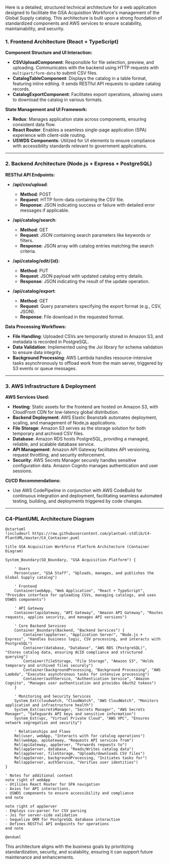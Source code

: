 Here is a detailed, structured technical architecture for a web application designed to facilitate the GSA Acquisition Workforce's management of the Global Supply catalog. This architecture is built upon a strong foundation of standardized components and AWS services to ensure scalability, maintainability, and security.

### 1. Frontend Architecture (React + TypeScript)

**Component Structure and UI Interaction:**

- **CSVUploadComponent**: Responsible for file selection, preview, and uploading. Communicates with the backend using HTTP requests with `multipart/form-data` to submit CSV files.
- **CatalogTableComponent**: Displays the catalog in a table format, featuring inline editing. It sends RESTful API requests to update catalog records.
- **CatalogExportComponent**: Facilitates export operations, allowing users to download the catalog in various formats.

**State Management and UI Framework:**

- **Redux**: Manages application state across components, ensuring consistent data flow.
- **React Router**: Enables a seamless single-page application (SPA) experience with client-side routing.
- **USWDS Components**: Utilized for UI elements to ensure compliance with accessibility standards relevant to government applications.

---

### 2. Backend Architecture (Node.js + Express + PostgreSQL)

**RESTful API Endpoints:**

- **/api/csv/upload**:
  - **Method**: POST
  - **Request**: HTTP form-data containing the CSV file.
  - **Response**: JSON indicating success or failure with detailed error messages if applicable.
  
- **/api/catalog/search**:
  - **Method**: GET
  - **Request**: JSON containing search parameters like keywords or filters.
  - **Response**: JSON array with catalog entries matching the search criteria.

- **/api/catalog/edit/{id}**:
  - **Method**: PUT
  - **Request**: JSON payload with updated catalog entry details.
  - **Response**: JSON indicating the result of the update operation.

- **/api/catalog/export**:
  - **Method**: GET
  - **Request**: Query parameters specifying the export format (e.g., CSV, JSON).
  - **Response**: File download in the requested format.

**Data Processing Workflows:**

- **File Handling**: Uploaded CSVs are temporarily stored in Amazon S3, and metadata is recorded in PostgreSQL.
- **Data Validation**: Implemented using the Joi library for schema validation to ensure data integrity.
- **Background Processing**: AWS Lambda handles resource-intensive tasks asynchronously to offload work from the main server, triggered by S3 events or queue messages.

---

### 3. AWS Infrastructure & Deployment

**AWS Services Used:**

- **Hosting**: Static assets for the frontend are hosted on Amazon S3, with CloudFront CDN for low-latency global distribution.
- **Backend Deployment**: AWS Elastic Beanstalk automates deployment, scaling, and management of Node.js applications.
- **File Storage**: Amazon S3 serves as the storage solution for both temporary and archived CSV files.
- **Database**: Amazon RDS hosts PostgreSQL, providing a managed, reliable, and scalable database service.
- **API Management**: Amazon API Gateway facilitates API versioning, request throttling, and security enforcement.
- **Security**: AWS Secrets Manager securely handles sensitive configuration data. Amazon Cognito manages authentication and user sessions.

**CI/CD Recommendations:**

- Use AWS CodePipeline in conjunction with AWS CodeBuild for continuous integration and deployment, facilitating seamless automated testing, building, and deployments triggered by code changes.

---

### C4-PlantUML Architecture Diagram

```plantuml
@startuml
!includeurl https://raw.githubusercontent.com/plantuml-stdlib/C4-PlantUML/master/C4_Container.puml

title GSA Acquisition Workforce Platform Architecture (Container Diagram)

System_Boundary(SD_Boundary, "GSA Acquisition Platform") {
    
    ' Users
    Person(user, "GSA Staff", "Uploads, manages, and publishes the Global Supply catalog")

    ' Frontend
    Container(webApp, "Web Application", "React + TypeScript", "Provides interface for uploading CSVs, managing catalogs, and uses USWDS components")

    ' API Gateway
    Container(apiGateway, "API Gateway", "Amazon API Gateway", "Routes requests, applies security, and manages API versions")

    ' Core Backend Services
    Container_Boundary(Backend, "Backend Services") {
        Container(appServer, "Application Server", "Node.js + Express", "Handles business logic, CSV processing, and interacts with PostgreSQL")
        Container(database, "Database", "AWS RDS (PostgreSQL)", "Stores catalog data, ensuring ACID compliance and structured querying")
        Container(fileStorage, "File Storage", "Amazon S3", "Holds temporary and archived files securely")
        Container(backgroundProcessing, "Background Processing", "AWS Lambda", "Executes asynchronous tasks for intensive processing")
        Container(authService, "Authentication Service", "Amazon Cognito", "Manages user authentication and provides OAuth2 tokens")
    }

    ' Monitoring and Security Services
    System_Ext(cloudwatch, "CloudWatch", "AWS CloudWatch", "Monitors application and infrastructure health")
    System_Ext(secretsManager, "Secrets Manager", "AWS Secrets Manager", "Safeguards API keys and sensitive information")
    System_Ext(vpc, "Virtual Private Cloud", "AWS VPC", "Ensures network segregation and security")
    
    ' Relationships and Flows
    Rel(user, webApp, "Interacts with for catalog operations")
    Rel(webApp, apiGateway, "Requests API services from")
    Rel(apiGateway, appServer, "Forwards requests to")
    Rel(appServer, database, "Reads/Writes catalog data")
    Rel(appServer, fileStorage, "Uploads/downloads CSV files")
    Rel(appServer, backgroundProcessing, "Initiates tasks for")
    Rel(appServer, authService, "Verifies user identities")
}

' Notes for additional context
note right of webApp
- Utilizes React Router for SPA navigation
- Axios for API interactions.
- USWDS components to ensure accessibility and compliance
end note

note right of appServer
- Employs csv-parser for CSV parsing
- Joi for server-side validation
- Sequelize ORM for PostgreSQL database interaction
- Defines RESTful API endpoints for operations
end note

@enduml
```

This architecture aligns with the business goals by prioritizing standardization, security, and scalability, ensuring it can support future maintenance and enhancements.